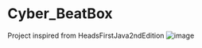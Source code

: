 # Cyber_BeatBox
Project inspired from HeadsFirstJava2ndEdition
![image](https://user-images.githubusercontent.com/76780348/180273774-88b1ce96-b316-4c5e-839f-3433e420df6a.png)
